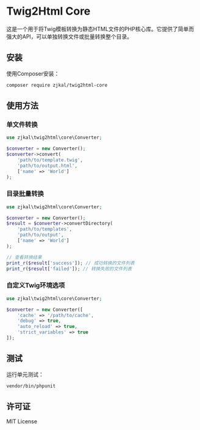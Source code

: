 # Twig2Html Core

这是一个用于将Twig模板转换为静态HTML文件的PHP核心库。它提供了简单而强大的API，可以单独转换文件或批量转换整个目录。

## 安装

使用Composer安装：

```bash
composer require zjkal/twig2html-core
```

## 使用方法

### 单文件转换

```php
use zjkal\twig2html\core\Converter;

$converter = new Converter();
$converter->convert(
    'path/to/template.twig',
    'path/to/output.html',
    ['name' => 'World']
);
```

### 目录批量转换

```php
use zjkal\twig2html\core\Converter;

$converter = new Converter();
$result = $converter->convertDirectory(
    'path/to/templates',
    'path/to/output',
    ['name' => 'World']
);

// 查看转换结果
print_r($result['success']); // 成功转换的文件列表
print_r($result['failed']); // 转换失败的文件列表
```

### 自定义Twig环境选项

```php
use zjkal\twig2html\core\Converter;

$converter = new Converter([
    'cache' => '/path/to/cache',
    'debug' => true,
    'auto_reload' => true,
    'strict_variables' => true
]);
```

## 测试

运行单元测试：

```bash
vendor/bin/phpunit
```

## 许可证

MIT License